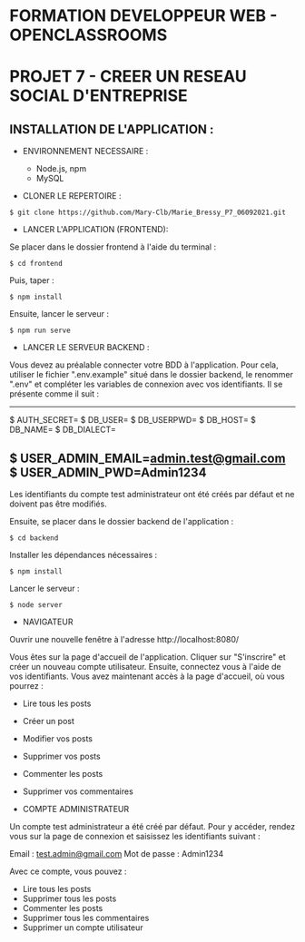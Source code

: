 # FORMATION DEVELOPPEUR WEB - OPENCLASSROOMS
# PROJET 7 - CREER UN RESEAU SOCIAL D'ENTREPRISE
## INSTALLATION DE L'APPLICATION :

* ENVIRONNEMENT NECESSAIRE :
    * Node.js, npm
    * MySQL

* CLONER LE REPERTOIRE :

```
$ git clone https://github.com/Mary-Clb/Marie_Bressy_P7_06092021.git
```

* LANCER L'APPLICATION (FRONTEND):

Se placer dans le dossier frontend à l'aide du terminal :

```
$ cd frontend
```

Puis, taper :

```
$ npm install
```

Ensuite, lancer le serveur :

```
$ npm run serve
```


* LANCER LE SERVEUR BACKEND :

Vous devez au préalable connecter votre BDD à l'application.
Pour cela, utiliser le fichier ".env.example" situé dans le dossier backend, le renommer ".env" et compléter les variables de connexion avec vos identifiants. Il se présente comme il suit :

---
$ AUTH_SECRET=
$ DB_USER=
$ DB_USERPWD=
$ DB_HOST=
$ DB_NAME=
$ DB_DIALECT=

$ USER_ADMIN_EMAIL=admin.test@gmail.com
$ USER_ADMIN_PWD=Admin1234
---

Les identifiants du compte test administrateur ont été créés par défaut et ne doivent pas être modifiés.



Ensuite, se placer dans le dossier backend de l'application :

```
$ cd backend
```

Installer les dépendances nécessaires :

```
$ npm install
```

Lancer le serveur :

```
$ node server
```

* NAVIGATEUR

Ouvrir une nouvelle fenêtre à l'adresse  http://localhost:8080/

Vous êtes sur la page d'accueil de l'application. Cliquer sur "S'inscrire" et créer un nouveau compte utilisateur.
Ensuite, connectez vous à l'aide de vos identifiants. Vous avez maintenant accès à la page d'accueil, où vous pourrez :

* Lire tous les posts
* Créer un post
* Modifier vos posts
* Supprimer vos posts
* Commenter les posts
* Supprimer vos commentaires

* COMPTE ADMINISTRATEUR

Un compte test administrateur a été créé par défaut. Pour y accéder, rendez vous sur la page de connexion et saisissez les identifiants suivant :

Email : test.admin@gmail.com
Mot de passe : Admin1234

Avec ce compte, vous pouvez :

* Lire tous les posts
* Supprimer tous les posts
* Commenter les posts
* Supprimer tous les commentaires
* Supprimer un compte utilisateur




